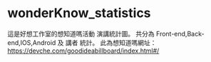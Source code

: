 # wonderKnow_statistics
這是好想工作室的想知道嗎活動 演講統計圖。
共分為 Front-end,Back-end,IOS,Android 及 講者 統計。
此為想知道嗎網址：https://devche.com/goodideabillboard/index.html#/
